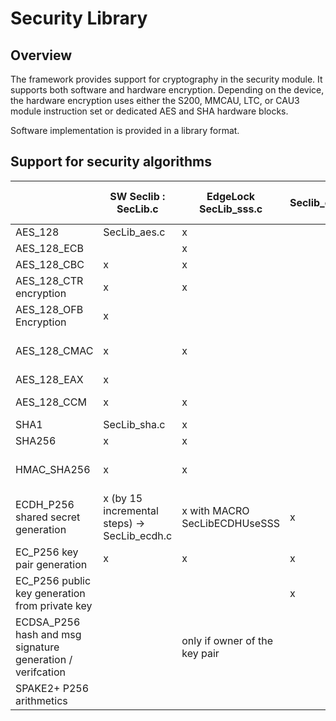 # Security Library

## Overview
The framework provides support for cryptography in the security module. It supports both software and hardware encryption. Depending on the device, the hardware encryption uses either the S200, MMCAU, LTC, or CAU3 module instruction set or dedicated AES and SHA hardware blocks. 

Software implementation is provided in a library format.

## Support for security algorithms
|                                                             	| SW Seclib : SecLib.c                         	| EdgeLock SecLib_sss.c           	| Seclib_ecdh.c 	| Mbedtls SecLib_mbedtls.c  	| nccl (part of SecLib.c) 	| Usage example             	|
|-------------------------------------------------------------	|----------------------------------------------	|---------------------------------	|---------------	|---------------------------	|-------------------------	|---------------------------	|
| AES_128                                                     	| SecLib_aes.c                                 	| x                               	|               	| x                         	|                         	|                           	|
| AES_128_ECB                                                 	|                                              	| x                               	|               	| x                         	|                         	|                           	|
| AES_128_CBC                                                 	| x                                            	| x                               	|               	| x                         	|                         	|                           	|
| AES_128_CTR encryption                                      	| x                                            	| x                               	|               	|                           	|                         	|                           	|
| AES_128_OFB Encryption                                      	| x                                            	|                                 	|               	|                           	|                         	|                           	|
| AES_128_CMAC                                                	| x                                            	| x                               	|               	| x                         	|                         	| BLE connection, ieee 15.4 	|
| AES_128_EAX                                                 	| x                                            	|                                 	|               	|                           	|                         	|                           	|
| AES_128_CCM                                                 	| x                                            	| x                               	|               	| x                         	|                         	| BLE, ieee 15.4            	|
| SHA1                                                        	| SecLib_sha.c                                 	| x                               	|               	| x                         	|                         	|                           	|
| SHA256                                                      	| x                                            	| x                               	|               	| x                         	|                         	|                           	|
| HMAC_SHA256                                                 	| x                                            	| x                               	|               	| x                         	|                         	| PRNG, Digest for Matter   	|
| ECDH_P256 shared  secret generation                         	| x (by 15 incremental steps) -> SecLib_ecdh.c 	| x   with MACRO SecLibECDHUseSSS 	| x             	| x                         	| x                       	| BLE pairing,              	|
| EC_P256 key pair  generation                                	| x                                            	| x                               	| x             	| x                         	| x                       	|                           	|
| EC_P256 public key generation from private key              	|                                              	|                                 	| x             	| x                         	| x                       	| Matter (ECDSA)            	|
| ECDSA_P256 hash and msg signature  generation / verifcation 	|                                              	| only if owner of the key pair   	|               	| x                         	| x                       	| Matter                    	|
| SPAKE2+ P256 arithmetics                                    	|                                              	|                                 	|               	| x                         	| x                       	| Matter                    	|